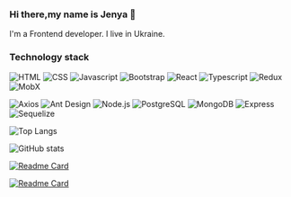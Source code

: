 ### Hi there,my name is Jenya 👋

I'm a Frontend developer. I live in Ukraine.

### Technology stack

![HTML](https://img.shields.io/badge/-HTML-090909?style=for-the-badget&logo=html5)
![CSS](https://img.shields.io/badge/-CSS-090909?style=for-the-badget&logo=css3)
![Javascript](https://img.shields.io/badge/-Javascript-090909?style=for-the-badget&logo=javascript)
![Bootstrap](https://img.shields.io/badge/Bootstrap-090909?style=for-the-badget&logo=bootstrap)
![React](https://img.shields.io/badge/-React-090909?style=for-the-badget&logo=react)
![Typescript](https://img.shields.io/badge/-Typescript-090909?style=for-the-badget&logo=typescript)
![Redux](https://img.shields.io/badge/-Redux-090909?style=for-the-badget&logo=redux)
![MobX](https://img.shields.io/badge/-MobX-090909?style=for-the-badget&logo=mobx)

![Axios](https://img.shields.io/badge/-Axios-090909?style=for-the-badget&logo=axios)
![Ant Design](https://img.shields.io/badge/-AntDesign-090909?style=for-the-badget&logo=antdesign)
![Node.js](https://img.shields.io/badge/-Node.js-090909?style=for-the-badget&logo=node.js)
![PostgreSQL](https://img.shields.io/badge/-PostgreSQL-090909?style=for-the-badget&logo=postgresql)
![MongoDB](https://img.shields.io/badge/-MongoDB-090909?style=for-the-badget&logo=mongodb)
![Express](https://img.shields.io/badge/-Express-090909?style=for-the-badget&logo=express)
![Sequelize](https://img.shields.io/badge/-Sequelize-090909?style=for-the-badget&logo=sequelize)

![Top Langs](https://github-readme-stats.vercel.app/api/top-langs/?username=Genya10&layout=compact)

![GitHub stats](https://github-readme-stats.vercel.app/api?username=Genya10&hide=stars,prs,contribs,issues&show_icons=true&theme=radical&hide_rank=true)

[![Readme Card](https://github-readme-stats.vercel.app/api/pin/?username=Genya10&repo=kruidvat-react)](https://Genya10.github.io/kruidvat-react)

[![Readme Card](https://github-readme-stats.vercel.app/api/pin/?username=Genya10&repo=shop-fullstack)](https://github.com/Genya10/shop-fullstack)



